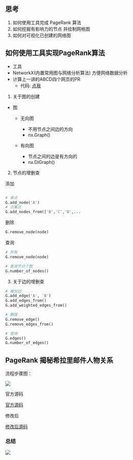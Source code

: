 ## 思考
1.  如何使用工具完成 PageRank 算法
2.  如何挖掘有影响力的节点 并绘制网格图
3. 如何对可视化已创建的网络图 

## 如何使用工具实现PageRank算法
 - 工具
  - NetworkX(内置常用图与网络分析算法) 方便网络数据分析
  - 计算上一讲的ABCD四个网页的PR
    - 代码: [点我](./demo1.py)

  
1. 关于图的创建
  
  - 图
    - 无向图
      - 不用节点之间边的方向
      - nx.Graph()

    - 有向图
      - 节点之间的边是有方向的
      - nx.DiGraph() 
      
2. 节点的增删查

添加

```python

# 单点
G.add_node('A')
# 点集合
G.add_nodes_from(['B','C','D',...

```
删除
```python
G.remove_node(node)

```

查询
```python
# 所有
G.remove_node(node)

# 查询节点个数
G.number_of_nodes()

```

3. 关于边的增删查

```python
# 增加边 
G.add_edge('A', 'B')
G.add_edges_from()
G.add_weighted_edges_from()

# 删除
G.remove_edge()
G.remove_edges_from()

# 查询
G.edges()
G.number_of_edges()

```
## PageRank 揭秘希拉里邮件人物关系

流程步骤图：

![](分析希拉里邮件过程.jpg)

官方源码

[官方源码](./PageRank/email_pr.py)

修改后

[修改后源码](./demo2.py)


### 总结

![](307055050e005ba5092028a074a5c142.png)

